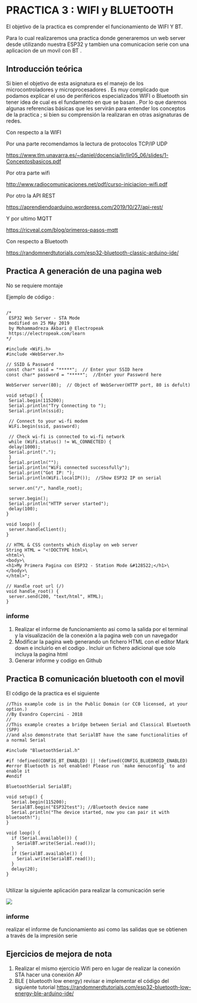 # PRACTICA 3 : WIFI  y BLUETOOTH  

El objetivo de la practica es comprender el funcionamiento de WIFI Y BT.

Para lo cual realizaremos una practica  donde  generaremos un web server desde utilizando 
nuestra ESP32  y tambien  una comunicacion  serie con una aplicacion de un movil con BT .



## Introducción teórica  

Si bien el objetivo de esta asignatura es el manejo de los microcontroladores  y microprocesadores .
Es muy complicado que podamos explicar el uso de periféricos  especializados WIFI o Bluetooth sin tener idea de 
cual es  el fundamento en que se basan . Por lo que daremos algunas referencias básicas  que les servirán para
 entender  los conceptos de la practica  ; si bien su comprensión la realizaran en otras asignaturas de redes.


Con respecto a la WIFI

 Por una parte recomendamos la lectura  de  protocolos TCP/IP  UDP   

https://www.tlm.unavarra.es/~daniel/docencia/lir/lir05_06/slides/1-Conceptosbasicos.pdf

Por otra parte   wifi

http://www.radiocomunicaciones.net/pdf/curso-iniciacion-wifi.pdf


Por otro  la API REST 

https://aprendiendoarduino.wordpress.com/2019/10/27/api-rest/


Y  por ultimo MQTT

https://ricveal.com/blog/primeros-pasos-mqtt


Con respecto a Bluetooth 

https://randomnerdtutorials.com/esp32-bluetooth-classic-arduino-ide/






## Practica A generación de una pagina web  

No se requiere montaje  

Ejemplo de código :


 ```

/*
  ESP32 Web Server - STA Mode
  modified on 25 MAy 2019
  by Mohammadreza Akbari @ Electropeak
  https://electropeak.com/learn
*/

#include <WiFi.h>
#include <WebServer.h>

// SSID & Password
const char* ssid = "*****";  // Enter your SSID here
const char* password = "*****";  //Enter your Password here

WebServer server(80);  // Object of WebServer(HTTP port, 80 is defult)

void setup() {
  Serial.begin(115200);
  Serial.println("Try Connecting to ");
  Serial.println(ssid);

  // Connect to your wi-fi modem
  WiFi.begin(ssid, password);

  // Check wi-fi is connected to wi-fi network
  while (WiFi.status() != WL_CONNECTED) {
  delay(1000);
  Serial.print(".");
  }
  Serial.println("");
  Serial.println("WiFi connected successfully");
  Serial.print("Got IP: ");
  Serial.println(WiFi.localIP());  //Show ESP32 IP on serial

  server.on("/", handle_root);

  server.begin();
  Serial.println("HTTP server started");
  delay(100); 
}

void loop() {
  server.handleClient();
}

// HTML & CSS contents which display on web server
String HTML = "<!DOCTYPE html>\
<html>\
<body>\
<h1>My Primera Pagina con ESP32 - Station Mode &#128522;</h1>\
</body>\
</html>";

// Handle root url (/)
void handle_root() {
  server.send(200, "text/html", HTML);
}
```


### informe
  
  1. Realizar el informe de funcionamiento  asi como la salida por el terminal  y la  visualización de la conexión a la pagina web con un navegador
  2. Modificar la pagina web generando un fichero HTML con  el editor Mark down e incluirlo en el codigo . Incluir un fichero adicional que solo incluya la pagina html 
  3. Generar informe  y codigo  en Github
   
   
   


## Practica B  comunicación bluetooth con el movil 

El código de la practica es el siguiente


```
//This example code is in the Public Domain (or CC0 licensed, at your option.)
//By Evandro Copercini - 2018
//
//This example creates a bridge between Serial and Classical Bluetooth (SPP)
//and also demonstrate that SerialBT have the same functionalities of a normal Serial

#include "BluetoothSerial.h"

#if !defined(CONFIG_BT_ENABLED) || !defined(CONFIG_BLUEDROID_ENABLED)
#error Bluetooth is not enabled! Please run `make menuconfig` to and enable it
#endif

BluetoothSerial SerialBT;

void setup() {
  Serial.begin(115200);
  SerialBT.begin("ESP32test"); //Bluetooth device name
  Serial.println("The device started, now you can pair it with bluetooth!");
}

void loop() {
  if (Serial.available()) {
    SerialBT.write(Serial.read());
  }
  if (SerialBT.available()) {
    Serial.write(SerialBT.read());
  }
  delay(20);
}


```

Utilizar  la siguiente aplicación para realizar la comunicación serie 

![](https://i2.wp.com/randomnerdtutorials.com/wp-content/uploads/2019/05/Bluetooth_Serial_app.png?w=500&quality=100&strip=all&ssl=1)



### informe
  realizar el informe de funcionamiento  asi como las salidas que se obtienen a través de la impresión serie 





## Ejercicios de mejora de nota 

1. Realizar el mismo ejercicio Wifi pero en lugar de realizar la conexión STA hacer una conexión AP
2. BLE ( bluetooth low energy) revisar e implementar el código del siguiente tutorial 
     https://randomnerdtutorials.com/esp32-bluetooth-low-energy-ble-arduino-ide/